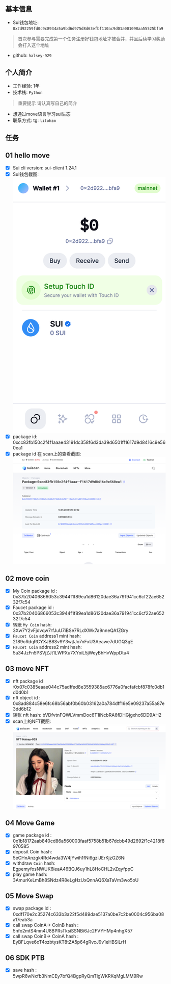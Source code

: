 ## 基本信息
- Sui钱包地址: `0x2d92259fd0c9c8934a5a9bd6d975d8d63efbf110ac9d01a001098aa55525bfa9`
> 首次参与需要完成第一个任务注册好钱包地址才被合并，并且后续学习奖励会打入这个地址
- github: `halsey-929`

## 个人简介
- 工作经验: 1年
- 技术栈: `Python`
> 重要提示 请认真写自己的简介
- 想通过move语言学习sui生态
- 联系方式: tg: `litohzm` 

## 任务

##   01 hello move  
- [x] Sui cli version: sui-client 1.24.1
- [x] Sui钱包截图: ![Sui钱包截图](image/0.png)
- [x] package id:  0xcc83fb150c2f4f1aaae43191dc358f6d3da39d6501ff1617d9d8416c9e560ea1
- [x] package id 在 scan上的查看截图:![Scan截图](image/1.png)

##   02 move coin
- [x] My Coin package id : 0x37b20406866053c3944f1f89ea1d86120dae36a791941cc6cf22ae65232f7c54
- [x] Faucet package id : 0x37b20406866053c3944f1f89ea1d86120dae36a791941cc6cf22ae65232f7c54
- [x] 转账 `My Coin` hash: 3Xw7Y2vFjdvqw7rfJuU7iBSe7RLdXWk7a9nneQA1ZGry
- [x] `Faucet Coin` address1 mint hash: 2189oRdqRCYXJB8Sv9Y3wjtJo7nFxU3Aeawe7dUGQ3gE
- [x] `Faucet Coin` address2 mint hash: 5a34JzFn5PSVjZJt1LWPXu7XYxiL5jWeyBhHvWppDtu4

##   03 move NFT
- [x] nft package id :0x07c0385eaae044c75adffed8e3559385ac6776a0facfafcbf878fc0db1d0d0b1
- [x] nft object id : 0x8ad884c58e6fc68b56abf0b60b03162a0a784dff16e5e09237a55a87e3dd6b12
- [x] 转账 nft  hash: bVDfvtnFQWLVmmDoc6T1iNcbRA6fDHGjgxhc6DD9AH2
- [x] scan上的NFT截图:![Scan截图](image/3.png)

##   04 Move Game
- [x] game package id : 0x1b18172aab840cd86a560003faaf5758b51b67dcbb49d2692f1c4218f8970585
- [x] deposit Coin hash: 5eCHnAnzgk4Rd4wda3W4jYwih1fNi6gziJErKjzGZ6Ni
- [x] withdraw `Coin` hash: EgpemyfosNWUK6ieaA46BQJ6uy1hL8HoCHL2vZqyfppC
- [x] play game hash: 3AmurKeLmBh8SNdz4R8eLgHzUxQnnAQ6XaTaVm3wo5oU

##   05 Move Swap
- [x] swap package id : 0xdf170e2c35274c633b3a22f5d489dae5137a0be7c2be0004c956ba08a17eab3a 
- [x] call swap CoinA-> CoinB  hash : 5nfo2mtS4mn4U8BPRsTksiSSNBi6Jc2FVYHMp4nhgX57
- [x] call swap CoinB-> CoinA  hash :  EyBFLqve6oT4ozbtysKT8tZA5p64gRvcJ9v1eHBSiLrH

##   06 SDK PTB
- [x] save hash : 5wpR6wNxfb3NmCEy7bfQ4BgpRyQmTigWKRKqMgLMM9Rw
